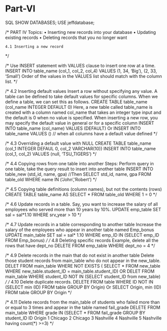 # Part-VI
SQL
SHOW DATABASES;
USE jeffdatabase;

/*
									PART IV
Topics:
• Inserting new records into your database
• Updating existing records
• Deleting records that you no longer want

	4.1 Inserting a new record
*/

/*
	Use INSERT statement with VALUES clause to insert one row at a time.
INSERT INTO table_name (col_1, col_2, col_4)
VALUES (1, 34, ‘Big’),
(2, 33, ‘Small’)
Order of the values in the VALUES list should match with the column list.
*/


/*
	4.2 Inserting default values
Insert a row without specifying any value.
A table can be defined to take default values for specific columns. When we define a table, we can
set this as follows.
CREATE TABLE table_name (col_name INTEGER DEFAULT 0)
Here, a new table called table_name is created with a column named col_name that takes an integer
type input and the default is 0 when no value is specified.
When inserting a new row, you may specify the default value in general or for a specific column
INSERT INTO table_name (col_name) VALUES (DEFAULT)
Or
INSERT INTO table_name VALUES () // when all columns have a default value defined
*/

/*
	4.3 Overriding a default value with NULL
CREATE TABLE table_name (col_1 INTEGER DEFAUL 0, col_2 VARCHAR(10))
INSERT INTO table_name (col_1, col_2) VALUES (null, ‘TSU_TIGERS’)
*/

/*
	4.4 Copying rows from one table into another
Steps: Perform query in one table, take the query result to insert into another table
INSERT INTO table_new (std_id, name, gpa)
//Then
SELECT std_id, name, gpa
FROM table_old
WHERE name IN (‘John’,’Robert’)
*/

/*
	4.5 Copying table definitions (column names), but not the contents (rows)
CREATE TABLE table_name
AS
SELECT *
FROM table_old
WHERE 1 = 0
*/

/*
	4.6 Update records in a table.
Say, you want to increase the salary of all employees who served more than 10 years by 10%.
UPDATE emp_table
SET sal = sal*1.10
WHERE srv_year > 10
*/

/*
	4.7 Update records in a table corresponding to another table
Increase the salary of the employees who appear in another table named Emp_bonus
UPDATE main_table
SET sal = sal* 1.10
WHERE emp_ID IN (SELECT emp_ID FROM Emp_bonus)
*/
/*
	4.8 Deleting specific records
Example, delete all the rows that have dept_no
DELETE FROM emp_table WHERE dept_no = 4
*/

/*
	4.9 Delete records in the main that do not exist in another table
Delete those student records from main_table who do not appear in the new_table.
DELET FROM main_table
WHERE NOT EXISTS (
SELECT * FROM new_table
WHERE new_table.student_ID = main_table.student_ID)
OR
DELET FROM main_table
WHERE student_ID NOT IN (SELECT student_ID from new_table)
*/
/*
	4.10 Delete duplicate records.
DELETE FROM table
WHERE ID NOT IN
(SELECT min (ID) FROM table GROUP BY Origin)
Or
SELECT Origin, min (ID)
 FROM table
GROUP BY Origin
*/

/*
	4.11 Delete records from the main_table of students 
who failed more than or equal to 3 times and
appear in the table named fail_grade
DELETE FROM main_table
WHERE grade IN (SELECT *
FROM fail_grade
GROUP BY student_ID
ID Origin
1 Chicago
2 Chicago
3 Nashville
4 Nashville
5 Nashville
having count(*) >=3)
*/
